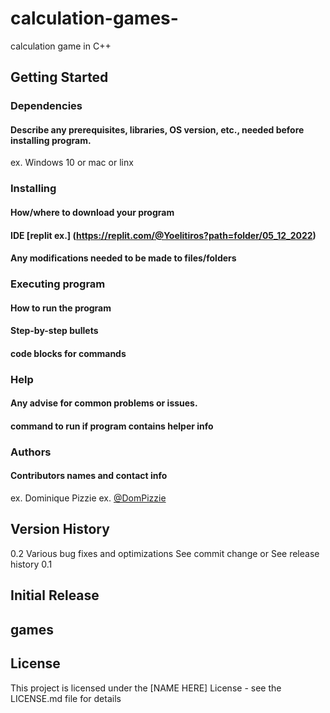# calculation-games-
calculation game in C++
## Getting Started
### Dependencies
#### Describe any prerequisites, libraries, OS version, etc., needed before installing program.
ex. Windows 10 or mac or linx

### Installing
#### How/where to download your program
#### IDE [replit ex.] (https://replit.com/@Yoelitiros?path=folder/05_12_2022)
#### Any modifications needed to be made to files/folders

### Executing program
#### How to run the program
#### Step-by-step bullets
#### code blocks for commands

### Help
#### Any advise for common problems or issues.
#### command to run if program contains helper info

### Authors
#### Contributors names and contact info
ex. Dominique Pizzie
ex. [@DomPizzie](https://pages.github.com/)


## Version History
0.2
Various bug fixes and optimizations
See commit change or See release history
0.1

## Initial Release

## games

## License
This project is licensed under the [NAME HERE] License - see the LICENSE.md file for details
